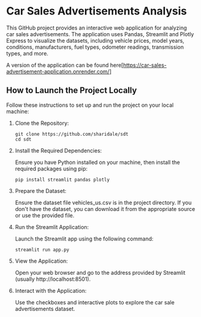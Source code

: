 # Car Sales Advertisements Analysis #

This GitHub project provides an interactive web application for analyzing car sales advertisements. 
The application uses Pandas, Streamlit and Plotly Express to visualize the datasets, including vehicle prices, model years, conditions, manufacturers, fuel types, odometer readings, transmission types, and more.

A version of the application can be found here[https://car-sales-advertisement-application.onrender.com/]

## How to Launch the Project Locally ##
Follow these instructions to set up and run the project on your local machine:

1. Clone the Repository:

   ```
   git clone https://github.com/sharidale/sdt
   cd sdt
   ```

2. Install the Required Dependencies:

   Ensure you have Python installed on your machine, then install the required packages using pip:
    ```
    pip install streamlit pandas plotly
    ```

3. Prepare the Dataset:

    Ensure the dataset file vehicles_us.csv is in the project directory. If you don't have the dataset, you can download it from the appropriate source or use the provided file.

4. Run the Streamlit Application:
    
    Launch the Streamlit app using the following command:

    ```
    streamlit run app.py
    ```

5. View the Application:

    Open your web browser and go to the address provided by Streamlit (usually http://localhost:8501).

6. Interact with the Application:

    Use the checkboxes and interactive plots to explore the car sale advertisements dataset.
